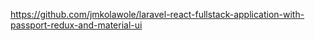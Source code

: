 https://github.com/jmkolawole/laravel-react-fullstack-application-with-passport-redux-and-material-ui